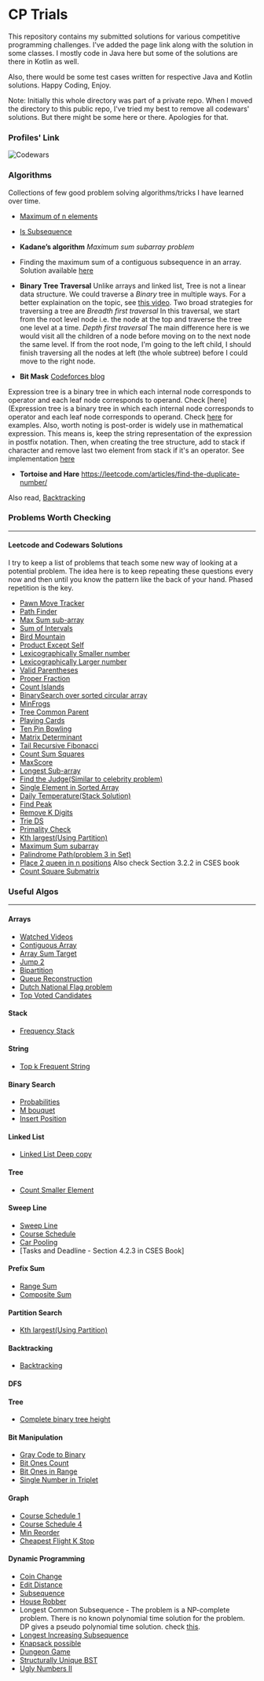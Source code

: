 # CP Trials

This repository contains my submitted solutions for various competitive programming challenges.
I've added the page link along with the solution in some classes.
I mostly code in Java here but some of the solutions are there in Kotlin as well.

Also, there would be some test cases written for respective Java and Kotlin solutions.
Happy Coding, Enjoy.

Note: Initially this whole directory was part of a private repo. When I moved the directory to this public repo, I've tried my best to remove all codewars' solutions.
But there might be some here or there. Apologies for that.


### Profiles' Link

![Codewars](https://www.codewars.com/users/Shashi-Bhushan/badges/large)

### Algorithms
Collections of few good problem solving algorithms/tricks I have learned over time.

- [Maximum of n elements](https://github.com/Shashi-Bhushan/trials/blob/master/cp-trials/notes/maxThree.md)
- [Is Subsequence](https://github.com/Shashi-Bhushan/trials/blob/master/cp-trials/notes/subsequence.md)

- **Kadane’s algorithm**
*Maximum sum subarray problem*
- Finding the maximum sum of a contiguous subsequence in an array.
Solution available [here](https://github.com/Shashi-Bhushan/trials/blob/master/cp-trials/src/main/java/in/shabhushan/cp_trials/search/MaximumSumSubarray.javaa)


- **Binary Tree Traversal**
Unlike arrays and linked list, Tree is not a linear data structure. We could traverse a *Binary* tree in multiple ways.
For  a better explaination on the topic, see [this video](https://www.youtube.com/watch?v=9RHO6jU--GU).
Two broad strategies for traversing a tree are
*Breadth first traversal*
In this traversal, we start from the root level node i.e. the node at the top and traverse the tree one level at a time.
*Depth first traversal*
The main difference here is we would visit all the children of a node before moving on to the next node the same level. If from the root node, I'm going to the left child, I should finish traversing all the nodes at left (the whole subtree) before I could move to the right node.

- **Bit Mask**
[Codeforces blog](https://codeforces.com/blog/entry/18169)

Expression tree is a binary tree in which each internal node corresponds to operator and each leaf node corresponds to operand. Check [here](Expression tree is a binary tree in which each internal node corresponds to operator and each leaf node corresponds to operand. Check [here](https://www.geeksforgeeks.org/expression-tree/) for examples.
Also, worth noting is post-order is widely use in mathematical expression. This means is, keep the string representation of the expression in postfix notation.
Then, when creating the tree structure, add to stack if character and remove last two element from stack if it's an operator. See implementation [here](https://github.com/Shashi-Bhushan/trials/blob/master/cp-trials/src/main/kotlin/in/shabhushan/cp_trials/tree/expressionTree.kt)

- **Tortoise and Hare**
https://leetcode.com/articles/find-the-duplicate-number/

Also read, [Backtracking](src/main/kotlin/in/shabhushan/cp_trials/dsbook/methods/backtracking/README.md)

### Problems Worth Checking

------------------------------

#### Leetcode and Codewars Solutions

I try to keep a list of problems that teach some new way of looking at a potential problem.
The idea here is to keep repeating these questions every now and then until you know the pattern like the back of your hand.
Phased repetition is the key.

- [Pawn Move Tracker](https://github.com/Shashi-Bhushan/trials/blob/master/cp-trials/src/main/java/in/shabhushan/cp_trials/string/logic/PawnMoveTracker.java)
- [Path Finder](https://github.com/Shashi-Bhushan/trials/blob/master/cp-trials/src/main/java/in/shabhushan/cp_trials/dsbook/methods/backtracking/PathFinder.java)
- [Max Sum sub-array](https://github.com/Shashi-Bhushan/trials/blob/master/cp-trials/src/main/java/in/shabhushan/cp_trials/math/logic/MaxSumSubarray.java)
- [Sum of Intervals](https://github.com/Shashi-Bhushan/trials/blob/master/cp-trials/src/main/java/in/shabhushan/cp_trials/math/logic/SumofIntervals.java)
- [Bird Mountain](https://codewars.com/kata/5c09ccc9b48e912946000157/solutions/java/all/best_practice)
- [Product Except Self](https://github.com/Shashi-Bhushan/trials/blob/master/cp-trials/src/main/java/in/shabhushan/cp_trials/math/fundamental/ProductExceptSelf.java)
- [Lexicographically Smaller number](https://github.com/Shashi-Bhushan/trials/blob/master/cp-trials/src/main/java/in/shabhushan/cp_trials/math/fundamental/NextSmaller.java)
- [Lexicographically Larger number](https://github.com/Shashi-Bhushan/trials/blob/master/cp-trials/src/main/java/in/shabhushan/cp_trials/math/fundamental/NextBigger.java)
- [Valid Parentheses](https://github.com/Shashi-Bhushan/trials/blob/master/cp-trials/src/main/java/in/shabhushan/cp_trials/string/ValidParentheses.java)
- [Proper Fraction](https://github.com/Shashi-Bhushan/trials/blob/master/cp-trials/src/main/java/in/shabhushan/cp_trials/math/logic/ProperFractions.java)
- [Count Islands](https://github.com/Shashi-Bhushan/trials/blob/master/cp-trials/src/main/java/in/shabhushan/cp_trials/dsbook/methods/dfs/CountIslands.java)
- [BinarySearch over sorted circular array](https://github.com/Shashi-Bhushan/trials/blob/master/cp-trials/src/main/java/in/shabhushan/cp_trials/dsbook/methods/search/BinarySearch.java)
- [MinFrogs](https://github.com/Shashi-Bhushan/trials/blob/master/cp-trials/src/main/java/in/shabhushan/cp_trials/contest/Weekly185.java#minNumberOfFrogs)
- [Tree Common Parent](https://github.com/Shashi-Bhushan/trials/blob/master/cp-trials/src/main/java/in/shabhushan/cp_trials/tree/CommonParent.java)
- [Playing Cards](https://github.com/Shashi-Bhushan/trials/blob/master/cp-trials/src/main/java/in/shabhushan/cp_trials/string/logic/PlayingCards.java)
- [Ten Pin Bowling](https://github.com/Shashi-Bhushan/trials/blob/master/cp-trials/src/main/java/in/shabhushan/cp_trials/math/logic/TenPinBowling.java)
- [Matrix Determinant](https://github.com/Shashi-Bhushan/trials/blob/master/cp-trials/src/main/java/in/shabhushan/cp_trials/math/algebra/Matrix.java)
- [Tail Recursive Fibonacci](https://github.com/Shashi-Bhushan/trials/blob/master/cp-trials/src/main/java/in/shabhushan/cp_trials/math/fundamental/Fibonacci.java)
- [Count Sum Squares](https://github.com/Shashi-Bhushan/trials/blob/master/cp-trials/src/main/java/in/shabhushan/cp_trials/math/algebra/SumOfSquares.java)
- [MaxScore](https://github.com/Shashi-Bhushan/trials/blob/master/cp-trials/src/main/java/in/shabhushan/cp_trials/contest/Weekly186.java)
- [Longest Sub-array](https://github.com/Shashi-Bhushan/trials/blob/master/cp-trials/src/main/java/in/shabhushan/cp_trials/contest/Weekly187.java)
- [Find the Judge(Similar to celebrity problem)](https://github.com/Shashi-Bhushan/trials/blob/master/cp-trials/src/main/java/in/shabhushan/cp_trials/logic/CelebrityProblem.java)
- [Single Element in Sorted Array](https://github.com/Shashi-Bhushan/trials/blob/master/cp-trials/src/main/java/in/shabhushan/cp_trials/math/logic/SingleElementInSortedArray.java)
- [Daily Temperature(Stack Solution)](https://github.com/Shashi-Bhushan/trials/blob/master/cp-trials/src/main/java/in/shabhushan/cp_trials/math/logic/DailyTemperature.java)
- [Find Peak](https://github.com/Shashi-Bhushan/trials/blob/master/cp-trials/src/main/java/in/shabhushan/cp_trials/binarySearch/FindPeakElement.java)
- [Remove K Digits](https://github.com/Shashi-Bhushan/trials/blob/master/cp-trials/src/main/java/in/shabhushan/cp_trials/stack/RemoveKDigits.java)
- [Trie DS](https://github.com/Shashi-Bhushan/trials/blob/master/cp-trials/src/main/java/in/shabhushan/cp_trials/tree/Trie.java)
- [Primality Check](https://github.com/Shashi-Bhushan/trials/blob/master/cp-trials/src/main/java/in/shabhushan/cp_trials/search/PrimeNumberCheck.java)
- [Kth largest(Using Partition)](https://github.com/Shashi-Bhushan/trials/blob/master/cp-trials/src/main/java/in/shabhushan/cp_trials/search/KthLargestElement.java)
- [Maximum Sum subarray](https://github.com/Shashi-Bhushan/trials/blob/master/cp-trials/src/main/java/in/shabhushan/cp_trials/search/MaximumSumSubarray.java)
- [Palindrome Path(problem 3 in Set)](https://github.com/Shashi-Bhushan/trials/blob/master/cp-trials/src/main/java/in/shabhushan/cp_trials/competition/leetcode/Weekly190.java)
- [Place 2 queen in n positions](https://codereview.stackexchange.com/questions/152545/2-queens-on-n-x-n-board) Also check Section 3.2.2 in CSES book
- [Count Square Submatrix](https://leetcode.com/problems/count-square-submatrices-with-all-ones/discuss/643429/Python-DP-Solution-%2B-Thinking-Process-Diagrams-(O(mn)-runtime-O(1)-space))


### Useful Algos

-----------------

#### Arrays
- [Watched Videos](https://github.com/Shashi-Bhushan/trials/blob/master/cp-trials/src/main/java/in/shabhushan/cp_trials/array/WatchedVideos.java)
- [Contiguous Array](https://github.com/Shashi-Bhushan/trials/blob/master/cp-trials/src/main/java/in/shabhushan/cp_trials/array/ContiguousArray.java)
- [Array Sum Target](https://github.com/Shashi-Bhushan/trials/blob/master/cp-trials/src/main/java/in/shabhushan/cp_trials/array/ArraySumTarget.java)
- [Jump 2](https://github.com/Shashi-Bhushan/trials/blob/master/cp-trials/src/main/java/in/shabhushan/cp_trials/array/JumpGame2.java)
- [Bipartition](https://github.com/Shashi-Bhushan/trials/blob/master/cp-trials/src/main/java/in/shabhushan/cp_trials/array/Bipartition.java)
- [Queue Reconstruction](https://github.com/Shashi-Bhushan/trials/blob/master/cp-trials/src/main/java/in/shabhushan/cp_trials/array/QueueReconstruction.java)
- [Dutch National Flag problem](https://github.com/Shashi-Bhushan/trials/blob/master/cp-trials/src/main/java/in/shabhushan/cp_trials/array/SortColors.java)
- [Top Voted Candidates](https://github.com/Shashi-Bhushan/trials/blob/master/cp-trials/src/main/java/in/shabhushan/cp_trials/array/TopVotedCandidate.java)

#### Stack
- [Frequency Stack](https://github.com/Shashi-Bhushan/trials/blob/master/cp-trials/src/main/java/in/shabhushan/cp_trials/stack/FreqStack.java)

#### String
- [Top k Frequent String](https://github.com/Shashi-Bhushan/trials/blob/master/cp-trials/src/main/java/in/shabhushan/cp_trials/string/TopKFrequentStrings.java)


#### Binary Search
- [Probabilities](https://github.com/Shashi-Bhushan/trials/blob/master/cp-trials/src/main/java/in/shabhushan/cp_trials/binarySearch/Probabilities.java)
- [M bouquet](https://github.com/Shashi-Bhushan/trials/blob/master/cp-trials/src/main/java/in/shabhushan/cp_trials/binarySearch/Mbouquet.java)
- [Insert Position](https://leetcode.com/problems/search-insert-position/)

#### Linked List
- [Linked List Deep copy](https://github.com/Shashi-Bhushan/trials/blob/master/cp-trials/src/main/java/in/shabhushan/cp_trials/linked_list/CopyRandomDoubleList.java)

#### Tree
- [Count Smaller Element](https://github.com/Shashi-Bhushan/trials/blob/master/cp-trials/src/main/java/in/shabhushan/cp_trials/tree/CountSmallerThan.java)

#### Sweep Line
- [Sweep Line](https://github.com/Shashi-Bhushan/trials/blob/master/cp-trials/src/main/java/in/shabhushan/cp_trials/sweepline/RightInterval.java)
- [Course Schedule](https://github.com/Shashi-Bhushan/trials/blob/master/cp-trials/src/main/java/in/shabhushan/cp_trials/sweepline/CourseSchedule.java)
- [Car Pooling](https://github.com/Shashi-Bhushan/trials/blob/master/cp-trials/src/main/java/in/shabhushan/cp_trials/sweepline/CarPooling.java)
- [Tasks and Deadline - Section 4.2.3 in CSES Book]

#### Prefix Sum
- [Range Sum](https://github.com/Shashi-Bhushan/trials/blob/master/cp-trials/src/main/java/in/shabhushan/cp_trials/prefix_sum/NumArray.java)
- [Composite Sum](https://github.com/Shashi-Bhushan/trials/blob/master/cp-trials/src/main/java/in/shabhushan/cp_trials/prefix_sum/CompositeNumbersSum.java)

#### Partition Search
- [Kth largest(Using Partition)](https://github.com/Shashi-Bhushan/trials/blob/master/cp-trials/src/main/java/in/shabhushan/cp_trials/search/KthLargestElement.java)

#### Backtracking
- [Backtracking](https://github.com/Shashi-Bhushan/trials/blob/master/cp-trials/src/main/java/in/shabhushan/cp_trials/backtracking/README.md)

#### DFS


#### Tree
- [Complete binary tree height](https://github.com/Shashi-Bhushan/trials/blob/master/cp-trials/src/main/java/in/shabhushan/cp_trials/tree/CountCompleteTreeHeight.java)

#### Bit Manipulation
- [Gray Code to Binary](https://github.com/Shashi-Bhushan/trials/blob/master/cp-trials/src/main/java/in/shabhushan/cp_trials/math/fundamental/MysteryFunction.java)
- [Bit Ones Count](https://github.com/Shashi-Bhushan/trials/blob/master/cp-trials/src/main/java/in/shabhushan/cp_trials/bits/CountBits.java)
- [Bit Ones in Range](https://github.com/Shashi-Bhushan/trials/blob/master/cp-trials/src/main/java/in/shabhushan/cp_trials/math/logic/BitCount.java)
- [Single Number in Triplet](https://github.com/Shashi-Bhushan/trials/blob/master/cp-trials/src/main/java/in/shabhushan/cp_trials/bits/SingleNumberII.java)

#### Graph
- [Course Schedule 1](https://github.com/Shashi-Bhushan/trials/blob/master/cp-trials/src/main/java/in/shabhushan/cp_trials/dfs/CourseSchedule.java)
- [Course Schedule 4](https://github.com/Shashi-Bhushan/trials/blob/master/cp-trials/src/main/java/in/shabhushan/cp_trials/graph/CourseScheduleIV.java)
- [Min Reorder](https://github.com/Shashi-Bhushan/trials/blob/master/cp-trials/src/main/java/in/shabhushan/cp_trials/graph/MinimumReorder.java)
- [Cheapest Flight K Stop](https://github.com/Shashi-Bhushan/trials/blob/master/cp-trials/src/main/java/in/shabhushan/cp_trials/graph/CheapestFlightWithinKStop.java)

#### Dynamic Programming
- [Coin Change](https://github.com/Shashi-Bhushan/trials/blob/master/cp-trials/src/main/java/in/shabhushan/cp_trials/dynamic_programming/CoinChange.java)
- [Edit Distance](https://github.com/Shashi-Bhushan/trials/blob/master/cp-trials/src/main/java/in/shabhushan/cp_trials/dynamic_programming/EditDistance.java)
- [Subsequence](https://github.com/Shashi-Bhushan/trials/blob/master/cp-trials/src/main/java/in/shabhushan/cp_trials/dynamic_programming/Subsequence.java)
- [House Robber](https://github.com/Shashi-Bhushan/trials/blob/master/cp-trials/src/main/java/in/shabhushan/cp_trials/dynamic_programming/HouseRobber.java)
- Longest Common Subsequence - The problem is a NP-complete problem. There is no known polynomial time solution for the problem. DP gives a pseudo polynomial time solution. check [this](https://www.geeksforgeeks.org/subset-sum-problem-dp-25/).
- [Longest Increasing Subsequence](https://github.com/Shashi-Bhushan/trials/blob/master/cp-trials/src/main/java/in/shabhushan/cp_trials/dynamic_programming/LongestIncreasingSubsequence.java)
- [Knapsack possible](https://github.com/Shashi-Bhushan/trials/blob/master/cp-trials/src/main/java/in/shabhushan/cp_trials/dynamic_programming/KnapsackPossible.java)
- [Dungeon Game](https://github.com/Shashi-Bhushan/trials/blob/master/cp-trials/src/main/java/in/shabhushan/cp_trials/dynamic_programming/DungeonGame.java)
- [Structurally Unique BST](https://github.com/Shashi-Bhushan/trials/blob/master/cp-trials/src/main/java/in/shabhushan/cp_trials/dynamic_programming/StructurallyUniqueBST.java)
- [Ugly Numbers II](https://github.com/Shashi-Bhushan/trials/blob/master/cp-trials/src/main/java/in/shabhushan/cp_trials/array/UglyNumbersII.java)

